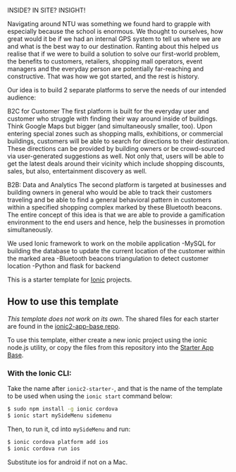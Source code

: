 INSIDE? IN SITE? INSIGHT!

Navigating around NTU was something we found hard to grapple with especially because the school is enormous. We thought to ourselves, how great would it be if we had an internal GPS system to tell us where we are and what is the best way to our destination. Ranting about this helped us realise that if we were to build a solution to solve our first-world problem, the benefits to customers, retailers, shopping mall operators, event managers and the everyday person are potentially far-reaching and constructive. That was how we got started, and the rest is history.

Our idea is to build 2 separate platforms to serve the needs of our intended audience:

B2C for Customer The first platform is built for the everyday user and customer who struggle with finding their way around inside of buildings. Think Google Maps but bigger (and simultaneously smaller, too). Upon entering special zones such as shopping malls, exhibitions, or commercial buildings, customers will be able to search for directions to their destination. These directions can be provided by building owners or be crowd-sourced via user-generated suggestions as well. Not only that, users will be able to get the latest deals around their vicinity which include shopping discounts, sales, but also, entertainment discovery as well.

B2B: Data and Analytics The second platform is targeted at businesses and building owners in general who would be able to track their customers traveling and be able to find a general behavioral pattern in customers within a specified shopping complex marked by these Bluetooth beacons. The entire concept of this idea is that we are able to provide a gamification environment to the end users and hence, help the businesses in promotion simultaneously.

We used Ionic framework to work on the mobile application -MySQL for building the database to update the current location of the customer within the marked area -Bluetooth beacons triangulation to detect customer location -Python and flask for backend



This is a starter template for [Ionic](http://ionicframework.com/docs/) projects.

## How to use this template

*This template does not work on its own*. The shared files for each starter are found in the [ionic2-app-base repo](https://github.com/ionic-team/ionic2-app-base).

To use this template, either create a new ionic project using the ionic node.js utility, or copy the files from this repository into the [Starter App Base](https://github.com/ionic-team/ionic2-app-base).

### With the Ionic CLI:

Take the name after `ionic2-starter-`, and that is the name of the template to be used when using the `ionic start` command below:

```bash
$ sudo npm install -g ionic cordova
$ ionic start mySideMenu sidemenu
```

Then, to run it, cd into `mySideMenu` and run:

```bash
$ ionic cordova platform add ios
$ ionic cordova run ios
```

Substitute ios for android if not on a Mac.

